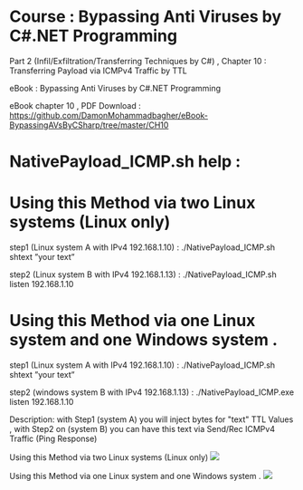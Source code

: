 # Course : Bypassing Anti Viruses by C#.NET Programming

Part 2 (Infil/Exfiltration/Transferring Techniques by C#)  , Chapter 10 : Transferring Payload via ICMPv4 Traffic by TTL

eBook : Bypassing Anti Viruses by C#.NET Programming

eBook chapter 10 , PDF Download : https://github.com/DamonMohammadbagher/eBook-BypassingAVsByCSharp/tree/master/CH10

# NativePayload_ICMP.sh  help :

# Using this Method via two Linux systems (Linux only)

step1 (Linux system A with IPv4 192.168.1.10) : ./NativePayload_ICMP.sh shtext ”your text”

step2 (Linux system B with IPv4 192.168.1.13) : ./NativePayload_ICMP.sh listen 192.168.1.10

# Using this Method via one Linux system and one Windows system .

step1 (Linux system A with IPv4 192.168.1.10) : ./NativePayload_ICMP.sh shtext ”your text”

step2 (windows system B with IPv4 192.168.1.13) : ./NativePayload_ICMP.exe listen 192.168.1.10

Description: with Step1 (system A) you will inject bytes for "text"  TTL Values , with Step2 on (system B) you can have this text via Send/Rec ICMPv4 Traffic (Ping Response) 


Using this Method via two Linux systems (Linux only)
![](https://github.com/DamonMohammadbagher/NativePayload_ICMP/blob/master/Chapter%2010%20-%20Transferring%20Payload%20via%20ICMPv4%20Traffic%20by%20TTL/NativePayload_ICMP.png)

Using this Method via one Linux system and one Windows system .
![](https://github.com/DamonMohammadbagher/NativePayload_ICMP/blob/master/Chapter%2010%20-%20Transferring%20Payload%20via%20ICMPv4%20Traffic%20by%20TTL/NativePayload_ICMP(WindowsLinux).png)

